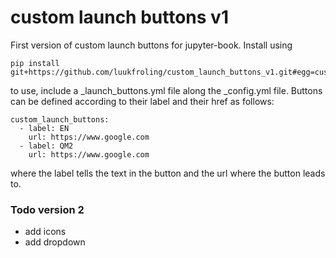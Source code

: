 # custom launch buttons v1

First version of custom launch buttons for jupyter-book. Install using

```
pip install git+https://github.com/luukfroling/custom_launch_buttons_v1.git#egg=custom_launch_buttons
```

to use, include a _launch_buttons.yml file along the _config.yml file. Buttons can be defined according to their label and their href as follows:
```
custom_launch_buttons:
  - label: EN
    url: https://www.google.com
  - label: QM2
    url: https://www.google.com
```
where the label tells the text in the button and the url where the button leads to.

### Todo version 2
- add icons
- add dropdown

